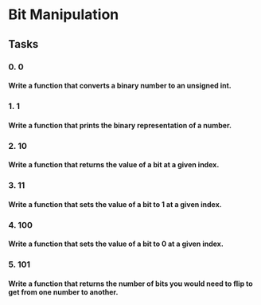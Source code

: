 # Bit Manipulation
## Tasks
### 0. 0
#### Write a function that converts a binary number to an unsigned int.
### 1. 1 
#### Write a function that prints the binary representation of a number.
### 2. 10
#### Write a function that returns the value of a bit at a given index.
### 3. 11
#### Write a function that sets the value of a bit to 1 at a given index.
### 4. 100
#### Write a function that sets the value of a bit to 0 at a given index.
### 5. 101
#### Write a function that returns the number of bits you would need to flip to get from one number to another.
